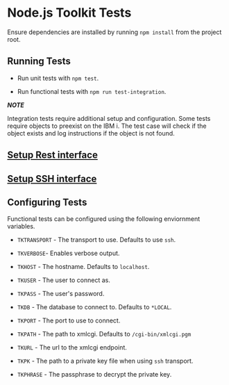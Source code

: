 # Node.js Toolkit Tests

Ensure dependencies are installed by running `npm install` from the project root.

## Running Tests

- Run unit tests with `npm test`.

- Run functional tests with `npm run test-integration`.

***NOTE***

Integration tests require additional setup and configuration. Some tests require objects to preexist on the IBM i. The test case will check if the object exists and log instructions if the object is not found.

## [Setup Rest interface](https://nodejs-itoolkit.readthedocs.io/en/latest/Connection.html#rest)

## [Setup SSH interface](https://nodejs-itoolkit.readthedocs.io/en/latest/Connection.html#ssh)

## Configuring Tests

Functional tests can be configured using the following enviornment variables.

- `TKTRANSPORT` - The transport to use. Defaults to use `ssh`.

- `TKVERBOSE`- Enables verbose output.

- `TKHOST` - The hostname. Defaults to `localhost`.

- `TKUSER` - The user to connect as.

- `TKPASS` - The user's password.

- `TKDB` - The database to connect to. Defaults to `*LOCAL`.

- `TKPORT` - The port to use to connect.

- `TKPATH` - The path to xmlcgi. Defaults to `/cgi-bin/xmlcgi.pgm`

- `TKURL` - The url to the xmlcgi endpoint.

- `TKPK` - The path to a private key file when using `ssh` transport.

- `TKPHRASE` - The passphrase to decrypt the private key.

